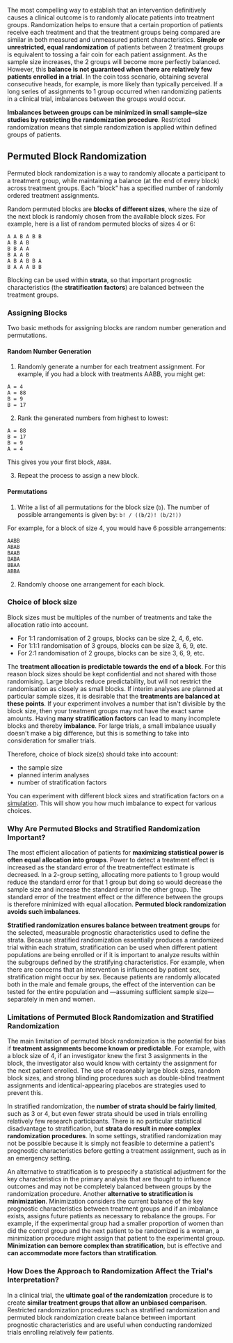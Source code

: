 The most compelling way to establish that an intervention definitively causes a clinical outcome is to randomly allocate patients into treatment groups. Randomization helps to ensure that a certain proportion of patients receive each treatment and that the treatment groups being compared are similar in both measured and unmeasured patient characteristics. **Simple or unrestricted, equal randomization** of patients between 2 treatment groups is equivalent to tossing a fair coin for each patient assignment. As the sample size increases, the 2 groups will become more perfectly balanced. However, this **balance is not guaranteed when there are relatively few patients enrolled in a trial**. In the coin toss scenario, obtaining several consecutive heads, for example, is more likely than typically perceived. If a long series of assignments to 1 group occurred when randomizing patients in a clinical trial, imbalances between the groups would occur.

**Imbalances between groups can be minimized in small sample–size studies by restricting the randomization procedure**. Restricted randomization means that simple randomization is applied within defined groups of patients.

## Permuted Block Randomization

Permuted block randomization is a way to randomly allocate a participant to a treatment group, while maintaining a balance (at the end of every block) across treatment groups. Each “block” has a specified number of randomly ordered treatment assignments.

Random permuted blocks are **blocks of different sizes**, where the size of the next block is randomly chosen from the available block sizes. For example, here is a list of random permuted blocks of sizes 4 or 6:

```
A A B A B B 
A B A B 
B B A A 
B A A B 
A B A B B A 
B A A A B B
```

Blocking can be used within **strata**, so that important prognostic characteristics (the **stratification factors**) are balanced between the treatment groups.

### Assigning Blocks

Two basic methods for assigning blocks are random number generation and permutations.

#### Random Number Generation

1. Randomly generate a number for each treatment assignment. For example, if you had a block with treatments AABB, you might get:

```
A = 4
A = 88
B = 9
B = 17
```

2. Rank the generated numbers from highest to lowest:

```
A = 88
B = 17
B = 9
A = 4
```

This gives you your first block, `ABBA`.

3. Repeat the process to assign a new block.

#### Permutations

1. Write a list of all permutations for the block size (`b`). The number of possible arrangements is given by: `b! / ((b/2)! (b/2!))`

For example, for a block of size 4, you would have 6 possible arrangements:
```
AABB
ABAB
BAAB
BABA
BBAA
ABBA
```

2. Randomly choose one arrangement for each block.

### Choice of block size

Block sizes must be multiples of the number of treatments and take the allocation ratio into account. 
* For 1:1 randomisation of 2 groups, blocks can be size 2, 4, 6, etc. 
* For 1:1:1 randomisation of 3 groups, blocks can be size 3, 6, 9, etc.
* For 2:1 randomisation of 2 groups, blocks can be size 3, 6, 9, etc.

The **treatment allocation is predictable towards the end of a block**. For this reason block sizes should be kept confidential and not shared with those randomising. Large blocks reduce predictability, but will not restrict the randomisation as closely as small blocks. If interim analyses are planned at particular sample sizes, it is desirable that the **treatments are balanced at these points**. If your experiment involves a number that isn't divisible by the block size, then your treatment groups may not have the exact same amounts. Having **many stratification factors** can lead to many incomplete blocks and thereby **imbalance**. For large trials, a small imbalance usually doesn't make a big difference, but this is something to take into consideration for smaller trials.

Therefore, choice of block size(s) should take into account:
* the sample size
* planned interim analyses
* number of stratification factors

You can experiment with different block sizes and stratification factors on a [simulation](https://www.sealedenvelope.com/randomisation/simulation/). This will show you how much imbalance to expect for various choices.

### Why Are Permuted Blocks and Stratified Randomization Important?

The most efficient allocation of patients for **maximizing statistical power is often equal allocation into groups**. Power to detect a treatment effect is increased as the standard error of the treatmenteffect estimate is decreased. In a 2-group setting, allocating more patients to 1 group would reduce the standard error for that 1 group but doing so would decrease the sample size and increase the standard error in the other group. The standard error of the treatment effect or the difference between the groups is therefore minimized with equal allocation. **Permuted block randomization avoids such imbalances**.

**Stratified randomization ensures balance between treatment groups** for the selected, measurable prognostic characteristics used to define the strata. Because stratified randomization essentially produces a randomized trial within each stratum, stratification can be used when different patient populations are being enrolled or if it is important to analyze results within the subgroups defined by the stratifying characteristics. For example, when there are concerns that an intervention is influenced by patient sex, stratification might occur by sex. Because patients are randomly allocated both in the male and female groups, the effect of the intervention can be tested for the entire population and —assuming sufficient sample size— separately in men and women.

### Limitations of Permuted Block Randomization and Stratified Randomization

The main limitation of permuted block randomization is the potential for bias if **treatment assignments become known or predictable**. For example, with a block size of 4, if an investigator knew the first 3 assignments in the block, the investigator also would know with certainty the assignment for the next patient enrolled. The use of reasonably large block sizes, random block sizes, and strong blinding procedures such as double-blind treatment assignments and identical-appearing placebos are strategies used to prevent this.

In stratified randomization, the **number of strata should be fairly limited**, such as 3 or 4, but even fewer strata should be used in trials enrolling relatively few research participants. There is no particular statistical disadvantage to stratification, but **strata do result in more complex randomization procedures**. In some settings, stratified randomization may not be possible because it is simply not feasible to determine a patient's prognostic characteristics before getting a treatment assignment, such as in an emergency setting.

An alternative to stratification is to prespecify a statistical adjustment for the key characteristics in the primary analysis that are thought to influence outcomes and may not be completely balanced between groups by the randomization procedure. Another **alternative to stratification is minimization**. Minimization considers the current balance of the key prognostic characteristics between treatment groups and if an imbalance exists, assigns future patients as necessary to rebalance the groups. For example, if the experimental group had a smaller proportion of women than did the control group and the next patient to be randomized is a woman, a minimization procedure might assign that patient to the experimental group. **Minimization can bemore complex than stratification**, but is effective and **can accommodate more factors than stratification**.

### How Does the Approach to Randomization Affect the Trial's Interpretation?

In a clinical trial, the **ultimate goal of the randomization** procedure is to create **similar treatment groups that allow an unbiased comparison**. Restricted randomization procedures such as stratified randomization and permuted block randomization create balance between important prognostic characteristics and are useful when conducting randomized trials enrolling relatively few patients.
